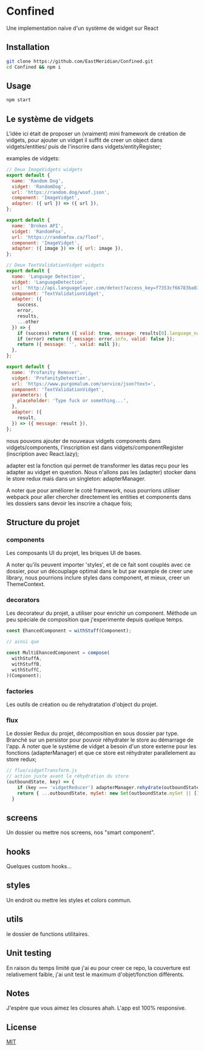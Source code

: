 # Confined
Une implementation naive d'un système de widget sur React

## Installation

```bash
git clone https://github.com/EastMeridian/Confined.git
cd Confined && npm i 
```

## Usage

```bash
npm start
```

## Le système de vidgets
L'idée ici était de proposer un (vraiment) mini framework de création de vidgets,
pour ajouter un vidget il suffit de creer un object dans vidgets/entities/ puis de l'inscrire dans vidgets/entityRegister;

examples de vidgets:

```javascript
// Deux ImageVidgets widgets
export default {
  name: 'Random Dog',
  vidget: 'RandomDog',
  url: 'https://random.dog/woof.json',
  component: 'ImageVidget',
  adapter: ({ url }) => ({ url }),
};

export default {
  name: 'Broken API',
  vidget: 'RandomFox',
  url: 'https://randomfox.ca/floof',
  component: 'ImageVidget',
  adapter: ({ image }) => ({ url: image }),
};

// Deux TextValidationVidget widgets
export default {
  name: 'Language Detection',
  vidget: 'LanguageDetection',
  url: 'http://api.languagelayer.com/detect?access_key=f7353cf66783ba03907d2481dec38256&query=',
  component: 'TextValidationVidget',
  adapter: ({
    success,
    error,
    results,
    ...other
  }) => {
    if (success) return ({ valid: true, message: results[0].language_name });
    if (error) return ({ message: error.info, valid: false });
    return ({ message: '', valid: null });
  },
};

export default {
  name: 'Profanity Remover',
  vidget: 'ProfanityDetection',
  url: 'https://www.purgomalum.com/service/json?text=',
  component: 'TextValidationVidget',
  parameters: {
    placeholder: 'Type fuck or something...',
  },
  adapter: ({
    result,
  }) => ({ message: result }),
};

```
nous pouvons ajouter de nouveaux vidgets components dans vidgets/components, l'inscription est dans vidgets/componentRegister (inscription avec React.lazy);

adapter est la fonction qui permet de transformer les datas reçu pour les adapter au vidget en question. Nous n'allons pas les (adapter) stocker dans le store redux mais dans un singleton: adapterManager.

A noter que pour améliorer le coté framework, nous pourrions utiliser webpack pour aller chercher directement les entities et components dans les dossiers sans devoir les inscrire a chaque fois;

## Structure du projet

### components
Les composants UI du projet, les briques UI de bases.

A noter qu'ils peuvent importer 'styles', et de ce fait sont couplés avec ce dossier, pour un découplage optimal dans le but par example de creer une library, nous pourrions inclure styles dans component, et mieux, creer un ThemeContext.
### decorators
Les decorateur du projet, a utiliser pour enrichir un component.
Méthode un peu spéciale de composition que j'experimente depuis quelque temps.
```javascript
const EhancedComponent = withStuff(Component);

// ainsi que 

const MultiEhancedComponent = compose(
  withStuffA,
  withStuffB,
  withStuffC,
)(Component);
```
### factories
Les outils de création ou de rehydratation d'object du projet.
### flux
Le dossier Redux du projet, décomposition en sous dossier par type.
Branché sur un persistor pour pouvoir réhydrater le store au démarrage de l'app.
A noter que le système de vidget a besoin d'un store externe pour les fonctions (adapterManager) et que ce store est réhydrater parallelement au store redux;

```javascript
// flux/vidgetTransform.js
// action juste avant la réhydration du store
(outboundState, key) => {
    if (key === 'vidgetReducer') adapterManager.rehydrate(outboundState);
    return { ...outboundState, mySet: new Set(outboundState.mySet || []) };
  }
```
## screens
Un dossier ou mettre nos screens, nos "smart component".

## hooks
Quelques custom hooks...

## styles 
Un endroit ou mettre les styles et colors commun.

## utils
le dossier de functions utilitaires.


## Unit testing
En raison du temps limité que j'ai eu pour creer ce repo, la couverture est relativement faible, j'ai unit test le maximum d'objet/fonction différents.


## Notes
J'espère que vous aimez les closures ahah.
L'app est 100% responsive.

## License
[MIT](https://choosealicense.com/licenses/mit/)